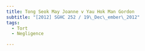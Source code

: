 ```yaml
---
title: Tong Seok May Joanne v Yau Hok Man Gordon
subtitle: "[2012] SGHC 252 / 19\_Dec\_ember\_2012"
tags:
  - Tort
  - Negligence

---
```


